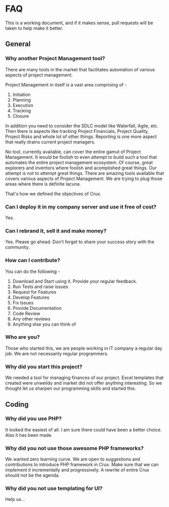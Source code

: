 # FAQ

This is a working document, and if it makes sense, pull requests will be taken to help make it better.

## General

### Why another Project Management tool?
There are many tools in the market that facilitates automation of various aspects of project management. 

Project Management in itself is a vast area comprising of - 
1. Initiation
2. Planning
3. Execution
4. Tracking
5. Closure

In addition you need to consider the SDLC model like Waterfall, Agile, etc. Then there is aspects like tracking Project Financials, Project Quality, Project Risks and whole lot of other things. Reporting is one more aspect that really drains current project managers.

No tool, currently available, can cover the entire gamut of Project Management. It would be foolish to even attempt to build such a tool that automates the entire project management ecosystem. Of course, great explorers and inventors where foolish and acomplished great things. Our attempt is not to attempt great things. 
There are amazing tools available that covers various aspects of Project Management. We are trying to plug those areas where there is definite lacuna. 

That's how we defined the objectives of Crux.

### Can I deploy it in my company server and use it free of cost?
Yes.

### Can I rebrand it, sell it and make money?
Yes. Please go ahead. Don't forget to share your success story with the community.

### How can I contribute?
You can do the following - 
1. Download and Start using it. Provide your regular feedback.
2. Run Tests and raise issues
3. Request for Features
4. Develop Features
5. Fix Issues
6. Provide Documentation
7. Code Review
8. Any other reviews
9. Anything else you can think of

### Who are you?
Those who started this, we are people working in IT company a regular day job. We are not necessarily regular programmers.

### Why did you start this project?
We needed a tool for managing finances of our project. Excel templates that created were unweildy and market did not offer anything interesting. So we thought let us sharpen our programming skills and started this.

## Coding

### Why did you use PHP?
It looked the easiest of all. I am sure there could have been a better choice. Alas it has been made.

### Why did you not use those awesome PHP frameworks?
We wanted zero learning curve. We are open to suggestions and contributions to introduce PHP framework in Crux. Make sure that we can implement it incrementally and progressively. A rewrite of entire Crux should not be the agenda.

### Why did you not use templating for UI?
Help us...





